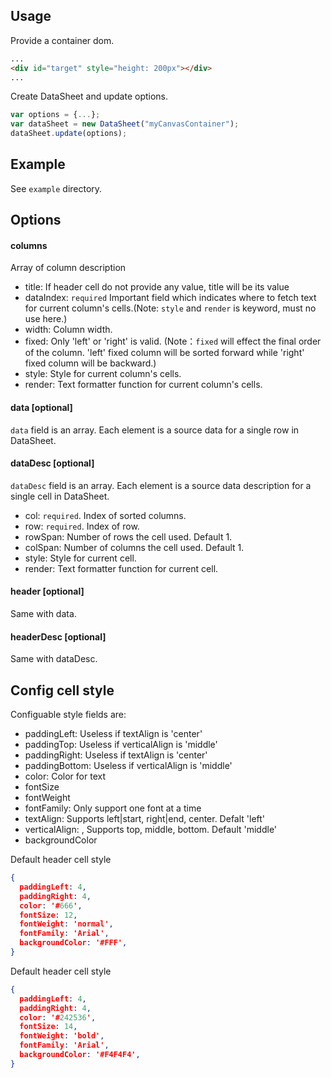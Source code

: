 
## Usage

Provide a container dom.

``` html
...
<div id="target" style="height: 200px"></div>
...
```

Create DataSheet and update options.

``` javascript
var options = {...};
var dataSheet = new DataSheet("myCanvasContainer");
dataSheet.update(options);
```

## Example

See `example` directory.

## Options
#### columns

Array of column description 

* title: If header cell do not provide any value, title will be its value
* dataIndex: `required` Important field which indicates where to fetch text for current column's cells.(Note: `style` and `render` is keyword, must no use here.)
* width: Column width.
* fixed: Only 'left' or 'right' is valid. (Note：`fixed` will effect the final order of the column. 'left' fixed column will be sorted forward while 'right' fixed column will be backward.) 
* style: Style for current column's cells.
* render: Text formatter function for current column's cells.


#### data [optional]

`data` field is an array. Each element is a source data for a single row in DataSheet.

#### dataDesc [optional]

`dataDesc` field is an array. Each element is a source data description for a single cell in DataSheet.
* col: `required`. Index of sorted columns.
* row: `required`. Index of row.
* rowSpan: Number of rows the cell used. Default 1.
* colSpan: Number of columns the cell used. Default 1.
* style: Style for current cell.
* render: Text formatter function for current cell.

#### header [optional]

Same with data.

#### headerDesc [optional]

Same with dataDesc.


## Config cell style
Configuable style fields are:
* paddingLeft: Useless if textAlign is 'center'
* paddingTop: Useless if verticalAlign is 'middle'
* paddingRight: Useless if textAlign is 'center'
* paddingBottom: Useless if verticalAlign is 'middle'
* color: Color for text
* fontSize
* fontWeight
* fontFamily: Only support one font at a time
* textAlign: Supports left|start, right|end, center. Defalt 'left'
* verticalAlign: , Supports top, middle, bottom. Default 'middle'
* backgroundColor

Default header cell style
``` json
{
  paddingLeft: 4,
  paddingRight: 4,
  color: '#666',
  fontSize: 12,
  fontWeight: 'normal',
  fontFamily: 'Arial',
  backgroundColor: '#FFF',
}
```
Default header cell style
``` json
{
  paddingLeft: 4,
  paddingRight: 4,
  color: '#242536',
  fontSize: 14,
  fontWeight: 'bold',
  fontFamily: 'Arial',
  backgroundColor: '#F4F4F4',
}
```